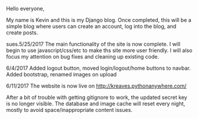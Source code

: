 Hello everyone, 

My name is Kevin and this is my Django blog. Once completed, this will be a simple blog where users can create an account, log into the blog, and create posts.

sues.5/25/2017
The main functionality of the site is now complete. I will begin to use javascript/css/etc to make ths site more user friendly. I will also focus my attention on bug fixes and cleaning up existing code.

6/4/2017
Added logout button, moved login/logout/home buttons to navbar.
Added bootstrap, renamed images on upload

6/11/2017
The website is now live on http://kreaves.pythonanywhere.com/

After a bit of trouble with getting gitignore to work, the updated secret key is no longer visible.
The database and image cache will reset every night, mostly to avoid space/inappropriate content issues.
